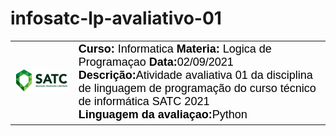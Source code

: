 # infosatc-lp-avaliativo-01
 <font face="Arial " size="4" color="#000000">
<p align="center">
<table border=0>
<tr>
<td><img src="satc logo2.png" width=300 heigth=300>
</td>
<td><b>Curso:</b> Informatica
<b>Materia:</b> Logica de Programaçao 
<b>Data:</b>02/09/2021
<br>
<b>Descrição:</b>Atividade avaliativa 01 da disciplina de linguagem de
programação do curso técnico de informática SATC 2021
<br>
<b>Linguagem da avaliaçao:</b>Python
</td>
</p>
</tr>
</table>

